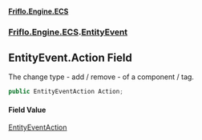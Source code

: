 #### [Friflo.Engine.ECS](index.md 'index')
### [Friflo.Engine.ECS](Friflo.Engine.ECS.md 'Friflo.Engine.ECS').[EntityEvent](EntityEvent.md 'Friflo.Engine.ECS.EntityEvent')

## EntityEvent.Action Field

The change type - add / remove - of a component / tag.

```csharp
public EntityEventAction Action;
```

#### Field Value
[EntityEventAction](EntityEventAction.md 'Friflo.Engine.ECS.EntityEventAction')